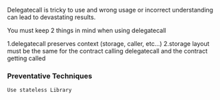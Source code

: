 Delegatecall is tricky to use and wrong usage or incorrect understanding can lead to devastating results.

You must keep 2 things in mind when using delegatecall

1.delegatecall preserves context (storage, caller, etc...)
2.storage layout must be the same for the contract calling delegatecall and the contract getting called

### Preventative Techniques

    Use stateless Library